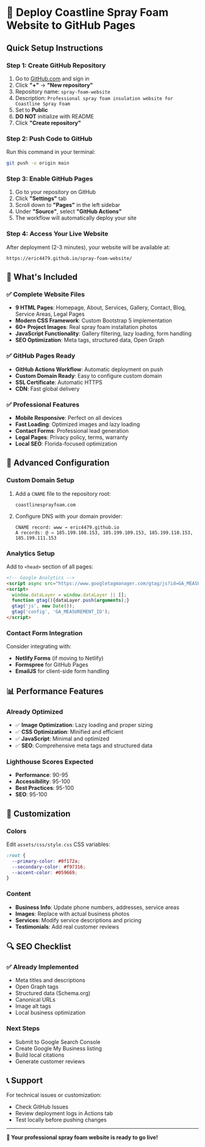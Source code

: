 # 🚀 Deploy Coastline Spray Foam Website to GitHub Pages

## Quick Setup Instructions

### Step 1: Create GitHub Repository
1. Go to [GitHub.com](https://github.com) and sign in
2. Click **"+"** → **"New repository"**
3. Repository name: `spray-foam-website`
4. Description: `Professional spray foam insulation website for Coastline Spray Foam`
5. Set to **Public**
6. **DO NOT** initialize with README
7. Click **"Create repository"**

### Step 2: Push Code to GitHub
Run this command in your terminal:
```bash
git push -u origin main
```

### Step 3: Enable GitHub Pages
1. Go to your repository on GitHub
2. Click **"Settings"** tab
3. Scroll down to **"Pages"** in the left sidebar
4. Under **"Source"**, select **"GitHub Actions"**
5. The workflow will automatically deploy your site

### Step 4: Access Your Live Website
After deployment (2-3 minutes), your website will be available at:
```
https://eric4479.github.io/spray-foam-website/
```

## 🎯 What's Included

### ✅ Complete Website Files
- **9 HTML Pages**: Homepage, About, Services, Gallery, Contact, Blog, Service Areas, Legal Pages
- **Modern CSS Framework**: Custom Bootstrap 5 implementation
- **60+ Project Images**: Real spray foam installation photos
- **JavaScript Functionality**: Gallery filtering, lazy loading, form handling
- **SEO Optimization**: Meta tags, structured data, Open Graph

### ✅ GitHub Pages Ready
- **GitHub Actions Workflow**: Automatic deployment on push
- **Custom Domain Ready**: Easy to configure custom domain
- **SSL Certificate**: Automatic HTTPS
- **CDN**: Fast global delivery

### ✅ Professional Features
- **Mobile Responsive**: Perfect on all devices
- **Fast Loading**: Optimized images and lazy loading
- **Contact Forms**: Professional lead generation
- **Legal Pages**: Privacy policy, terms, warranty
- **Local SEO**: Florida-focused optimization

## 🔧 Advanced Configuration

### Custom Domain Setup
1. Add a `CNAME` file to the repository root:
   ```
   coastlinesprayfoam.com
   ```
2. Configure DNS with your domain provider:
   ```
   CNAME record: www → eric4479.github.io
   A records: @ → 185.199.108.153, 185.199.109.153, 185.199.110.153, 185.199.111.153
   ```

### Analytics Setup
Add to `<head>` section of all pages:
```html
<!-- Google Analytics -->
<script async src="https://www.googletagmanager.com/gtag/js?id=GA_MEASUREMENT_ID"></script>
<script>
  window.dataLayer = window.dataLayer || [];
  function gtag(){dataLayer.push(arguments);}
  gtag('js', new Date());
  gtag('config', 'GA_MEASUREMENT_ID');
</script>
```

### Contact Form Integration
Consider integrating with:
- **Netlify Forms** (if moving to Netlify)
- **Formspree** for GitHub Pages
- **EmailJS** for client-side form handling

## 📊 Performance Features

### Already Optimized
- ✅ **Image Optimization**: Lazy loading and proper sizing
- ✅ **CSS Optimization**: Minified and efficient
- ✅ **JavaScript**: Minimal and optimized
- ✅ **SEO**: Comprehensive meta tags and structured data

### Lighthouse Scores Expected
- **Performance**: 90-95
- **Accessibility**: 95-100
- **Best Practices**: 95-100
- **SEO**: 95-100

## 🎨 Customization

### Colors
Edit `assets/css/style.css` CSS variables:
```css
:root {
  --primary-color: #0f172a;
  --secondary-color: #f97316;
  --accent-color: #059669;
}
```

### Content
- **Business Info**: Update phone numbers, addresses, service areas
- **Images**: Replace with actual business photos
- **Services**: Modify service descriptions and pricing
- **Testimonials**: Add real customer reviews

## 🔍 SEO Checklist

### ✅ Already Implemented
- Meta titles and descriptions
- Open Graph tags
- Structured data (Schema.org)
- Canonical URLs
- Image alt tags
- Local business optimization

### Next Steps
- Submit to Google Search Console
- Create Google My Business listing
- Build local citations
- Generate customer reviews

## 📞 Support

For technical issues or customization:
- Check GitHub Issues
- Review deployment logs in Actions tab
- Test locally before pushing changes

---

**🎉 Your professional spray foam website is ready to go live!**
